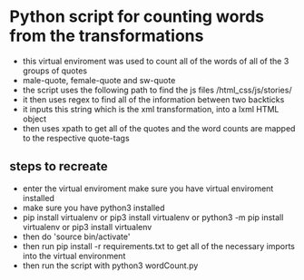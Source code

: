# Python script for counting words from the transformations
- this virtual enviroment was used to count all of the words of all of the 3 groups of quotes
- male-quote, female-quote and sw-quote
- the script uses the following path to find the js files /html_css/js/stories/
- it then uses regex to find all of the information between two backticks 
- it inputs this string which is the xml transformation, into a lxml HTML object
- then uses xpath to get all of the quotes and the word counts are mapped to the respective quote-tags

## steps to recreate
- enter the virtual enviroment make sure you have virtual enviroment installed
- make sure you have python3 installed
- pip install virtualenv or pip3 install virtualenv or python3 -m pip install virtualenv or pip3 install virtualenv
- then do 'source bin/activate'
- then run pip install -r requirements.txt to get all of the necessary imports into the virtual environment
- then run the script with python3 wordCount.py